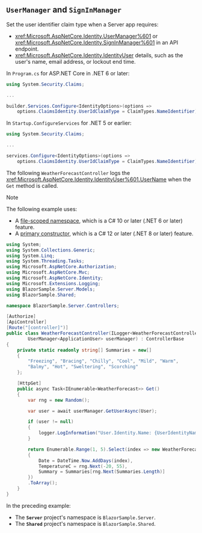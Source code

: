## `UserManager` and `SignInManager`

Set the user identifier claim type when a Server app requires:

* <xref:Microsoft.AspNetCore.Identity.UserManager%601> or <xref:Microsoft.AspNetCore.Identity.SignInManager%601> in an API endpoint.
* <xref:Microsoft.AspNetCore.Identity.IdentityUser> details, such as the user's name, email address, or lockout end time.

In `Program.cs` for ASP.NET Core in .NET 6 or later:

```csharp
using System.Security.Claims;

...

builder.Services.Configure<IdentityOptions>(options => 
    options.ClaimsIdentity.UserIdClaimType = ClaimTypes.NameIdentifier);
```

In `Startup.ConfigureServices` for .NET 5 or earlier:

```csharp
using System.Security.Claims;

...

services.Configure<IdentityOptions>(options => 
    options.ClaimsIdentity.UserIdClaimType = ClaimTypes.NameIdentifier);
```

The following `WeatherForecastController` logs the <xref:Microsoft.AspNetCore.Identity.IdentityUser%601.UserName> when the `Get` method is called.

> [!NOTE]
> The following example uses:
>
> * A [file-scoped namespace](/dotnet/csharp/language-reference/keywords/namespace), which is a C# 10 or later (.NET 6 or later) feature.
> * A [primary constructor](/dotnet/csharp/whats-new/tutorials/primary-constructors), which is a C# 12 or later (.NET 8 or later) feature.

```csharp
using System;
using System.Collections.Generic;
using System.Linq;
using System.Threading.Tasks;
using Microsoft.AspNetCore.Authorization;
using Microsoft.AspNetCore.Mvc;
using Microsoft.AspNetCore.Identity;
using Microsoft.Extensions.Logging;
using BlazorSample.Server.Models;
using BlazorSample.Shared;

namespace BlazorSample.Server.Controllers;

[Authorize]
[ApiController]
[Route("[controller]")]
public class WeatherForecastController(ILogger<WeatherForecastController> logger, 
        UserManager<ApplicationUser> userManager) : ControllerBase
{
    private static readonly string[] Summaries = new[]
    {
        "Freezing", "Bracing", "Chilly", "Cool", "Mild", "Warm", 
        "Balmy", "Hot", "Sweltering", "Scorching"
    };

    [HttpGet]
    public async Task<IEnumerable<WeatherForecast>> Get()
    {
        var rng = new Random();

        var user = await userManager.GetUserAsync(User);

        if (user != null)
        {
            logger.LogInformation("User.Identity.Name: {UserIdentityName}", user.UserName);
        }

        return Enumerable.Range(1, 5).Select(index => new WeatherForecast
        {
            Date = DateTime.Now.AddDays(index),
            TemperatureC = rng.Next(-20, 55),
            Summary = Summaries[rng.Next(Summaries.Length)]
        })
        .ToArray();
    }
}
```

In the preceding example:

* The **`Server`** project's namespace is `BlazorSample.Server`.
* The **`Shared`** project's namespace is `BlazorSample.Shared`.
